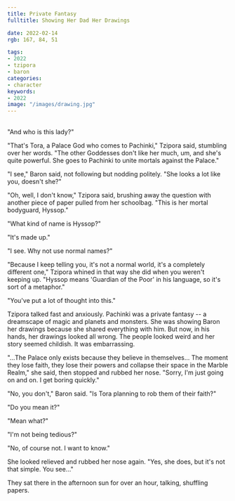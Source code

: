 ```yaml
---
title: Private Fantasy
fulltitle: Showing Her Dad Her Drawings

date: 2022-02-14
rgb: 167, 84, 51

tags:
- 2022
- tzipora
- baron
categories:
- character
keywords:
- 2022
image: "/images/drawing.jpg"
---
```

<br>
"And who is this lady?"

"That's Tora, a Palace God who comes to Pachinki," Tzipora said, stumbling over her words. "The other Goddesses don't like her much, um, and she's quite powerful. She goes to Pachinki to unite mortals against the Palace."

"I see," Baron said, not following but nodding politely. "She looks a lot like you, doesn't she?"

"Oh, well, I don't know," Tzipora said, brushing away the question with another piece of paper pulled from her schoolbag. "This is her mortal bodyguard, Hyssop."

"What kind of name is Hyssop?"

"It's made up."

"I see. Why not use normal names?"

"Because I keep telling you, it's not a normal world, it's a completely different one," Tzipora whined in that way she did when you weren't keeping up. "Hyssop means 'Guardian of the Poor' in his language, so it's sort of a metaphor."

"You've put a lot of thought into this."

Tzipora talked fast and anxiously. Pachinki was a private fantasy -- a dreamscape of magic and planets and monsters. She was showing Baron her drawings because she shared everything with him. But now, in his hands, her drawings looked all wrong. The people looked weird and her story seemed childish. It was embarrassing.

"...The Palace only exists because they believe in themselves... The moment they lose faith, they lose their powers and collapse their space in the Marble Realm," she said, then stopped and rubbed her nose. "Sorry, I'm just going on and on. I get boring quickly."

"No, you don't," Baron said. "Is Tora planning to rob them of their faith?"

"Do you mean it?"

"Mean what?"

"I'm not being tedious?"

"No, of course not. I want to know."

She looked relieved and rubbed her nose again. "Yes, she does, but it's not that simple. You see..."

They sat there in the afternoon sun for over an hour, talking, shuffling papers. 

